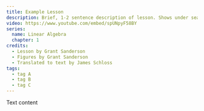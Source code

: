 ```yaml
---
title: Example Lesson
description: Brief, 1-2 sentence description of lesson. Shows under search results and elsewhere.
video: https://www.youtube.com/embed/spUNpyF58BY
series:
  name: Linear Algebra
  chapter: 1
credits:
  - Lesson by Grant Sanderson
  - Figures by Grant Sanderson
  - Translated to text by James Schloss
tags:
  - tag A
  - tag B
  - tag C
---
```


Text content
